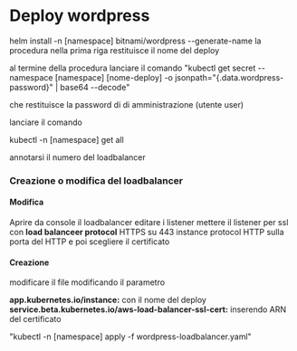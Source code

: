 
# Deploy wordpress

helm install -n [namespace] bitnami/wordpress --generate-name
la procedura nella prima riga restituisce il nome del deploy

al termine della procedura lanciare il comando 
"kubectl get secret --namespace [namespace] [nome-deploy] -o jsonpath="{.data.wordpress-password}" | base64 --decode"

che restituisce la password di di amministrazione (utente user)

lanciare il comando

kubectl -n [namespace] get all

annotarsi il numero del loadbalancer


### Creazione o modifica del loadbalancer
#### Modifica 

Aprire da console il loadbalancer
editare i listener
mettere il listener per ssl con **load balanceer protocol** HTTPS su 443 instance protocol HTTP sulla porta del HTTP e poi scegliere il certificato

#### Creazione

modificare il file modificando il parametro

**app.kubernetes.io/instance:** con il nome del deploy
**service.beta.kubernetes.io/aws-load-balancer-ssl-cert:** inserendo ARN del certificato

"kubectl -n [namespace] apply -f wordpress-loadbalancer.yaml"




